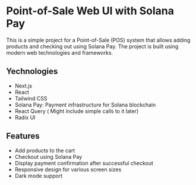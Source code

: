 # Point-of-Sale Web UI with Solana Pay

This is a simple project for a Point-of-Sale (POS) system that allows adding products and checking out using Solana Pay. The project is built using modern web technologies and frameworks.

## Yechnologies

- Next.js
- React
- Tailwind CSS
- Solana Pay: Payment infrastructure for Solana blockchain
- React Query ( Might include simple calls to it later)
- Radix UI


## Features

- Add products to the cart
- Checkout using Solana Pay
- Display payment confirmation after successful checkout
- Responsive design for various screen sizes
- Dark mode support
